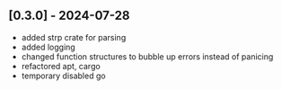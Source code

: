 
## [0.3.0] - 2024-07-28

- added strp crate for parsing
- added logging
- changed function structures to bubble up errors instead of panicing
- refactored apt, cargo
- temporary disabled go
